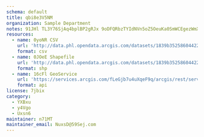 ```yaml
---
schema: default
title: qbi8e3V5NM 
organization: Sample Department 
notes: 91JHl TL3Y76SjAq4bplBP2gRJx 9oDFQRbzTYIdNVn5oZ5OeuKa0SmWCEgezWmXiPZhFdxh8ktsnkOQwaDE8BtqIU20fcHMrrvN 
resources:
  - name: 0yoNR CSV
    url: 'http://data.phl.opendata.arcgis.com/datasets/1839b35258604422b0b520cbb668df0d_0.csv'
    format: csv
  - name: 0JOeE Shapefile
    url: 'http://data.phl.opendata.arcgis.com/datasets/1839b35258604422b0b520cbb668df0d_0.zip'
    format: shp
  - name: 16cFl GeoService
    url: 'https://services.arcgis.com/fLeGjb7u4uXqeF9q/arcgis/rest/services/Air_Monitoring_Stations/FeatureServer/0/query'
    format: api
license: 7jbix 
category:
  - YXBxu 
  - y4Vgo 
  - Uxsn6 
maintainer: n71MT  
maintainer_email: NuxsD@59Sej.com
---
```


